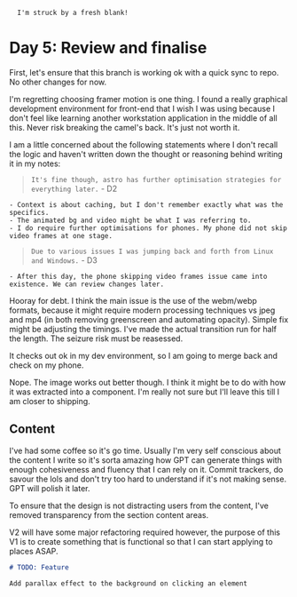 ```
  I'm struck by a fresh blank!
```

# Day 5: Review and finalise

First, let's ensure that this branch is working ok with a quick sync to repo. No other changes for now.

I'm regretting choosing framer motion is one thing. I found a really graphical development environment for front-end that I wish I was using because I don't feel like learning another workstation application in the middle of all this. Never risk breaking the camel's back. It's just not worth it.

I am a little concerned about the following statements where I don't recall the logic and haven't written down the thought or reasoning behind writing it in my notes:

> `It's fine though, astro has further optimisation strategies for everything later.` - D2

    - Context is about caching, but I don't remember exactly what was the specifics.
    - The animated bg and video might be what I was referring to.
    - I do require further optimisations for phones. My phone did not skip video frames at one stage.

> `Due to various issues I was jumping back and forth from Linux and Windows.` - D3

    - After this day, the phone skipping video frames issue came into existence. We can review changes later.

Hooray for debt. I think the main issue is the use of the webm/webp formats, because it might require modern processing techniques vs jpeg and mp4 (in both removing greenscreen and automating opacity). Simple fix might be adjusting the timings. I've made the actual transition run for half the length. The seizure risk must be reasessed.

It checks out ok in my dev environment, so I am going to merge back and check on my phone.

Nope. The image works out better though. I think it might be to do with how it was extracted into a component. I'm really not sure but I'll leave this till I am closer to shipping.

## Content

I've had some coffee so it's go time. Usually I'm very self conscious about the content I write so it's sorta amazing how GPT can generate things with enough cohesiveness and fluency that I can rely on it. Commit trackers, do savour the lols and don't try too hard to understand if it's not making sense. GPT will polish it later.

To ensure that the design is not distracting users from the content, I've removed transparency from the section content areas.

V2 will have some major refactoring required however, the purpose of this V1 is to create something that is functional so that I can start applying to places ASAP.

```md
# TODO: Feature

Add parallax effect to the background on clicking an element
```
